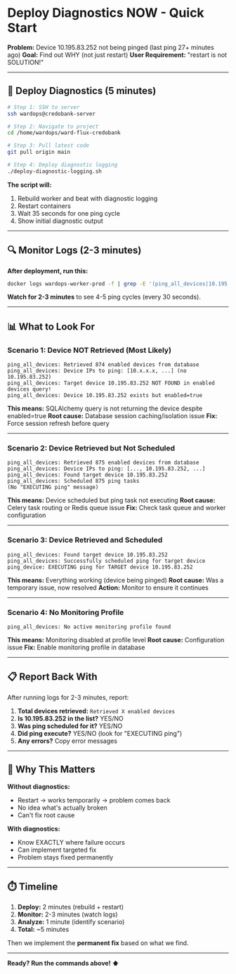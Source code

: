 # Deploy Diagnostics NOW - Quick Start

**Problem:** Device 10.195.83.252 not being pinged (last ping 27+ minutes ago)
**Goal:** Find out WHY (not just restart)
**User Requirement:** "restart is not SOLUTION!"

---

## 🚀 Deploy Diagnostics (5 minutes)

```bash
# Step 1: SSH to server
ssh wardops@credobank-server

# Step 2: Navigate to project
cd /home/wardops/ward-flux-credobank

# Step 3: Pull latest code
git pull origin main

# Step 4: Deploy diagnostic logging
./deploy-diagnostic-logging.sh
```

**The script will:**
1. Rebuild worker and beat with diagnostic logging
2. Restart containers
3. Wait 35 seconds for one ping cycle
4. Show initial diagnostic output

---

## 🔍 Monitor Logs (2-3 minutes)

**After deployment, run this:**

```bash
docker logs wardops-worker-prod -f | grep -E '(ping_all_devices|10.195.83.252)'
```

**Watch for 2-3 minutes** to see 4-5 ping cycles (every 30 seconds).

---

## 📊 What to Look For

### **Scenario 1: Device NOT Retrieved (Most Likely)**

```
ping_all_devices: Retrieved 874 enabled devices from database
ping_all_devices: Device IPs to ping: [10.x.x.x, ...] (no 10.195.83.252)
ping_all_devices: Target device 10.195.83.252 NOT FOUND in enabled devices query!
ping_all_devices: Device 10.195.83.252 exists but enabled=true
```

**This means:** SQLAlchemy query is not returning the device despite enabled=true
**Root cause:** Database session caching/isolation issue
**Fix:** Force session refresh before query

---

### **Scenario 2: Device Retrieved but Not Scheduled**

```
ping_all_devices: Retrieved 875 enabled devices from database
ping_all_devices: Device IPs to ping: [..., 10.195.83.252, ...]
ping_all_devices: Found target device 10.195.83.252
ping_all_devices: Scheduled 875 ping tasks
(No "EXECUTING ping" message)
```

**This means:** Device scheduled but ping task not executing
**Root cause:** Celery task routing or Redis queue issue
**Fix:** Check task queue and worker configuration

---

### **Scenario 3: Device Retrieved and Scheduled**

```
ping_all_devices: Found target device 10.195.83.252
ping_all_devices: Successfully scheduled ping for target device
ping_device: EXECUTING ping for TARGET device 10.195.83.252
```

**This means:** Everything working (device being pinged)
**Root cause:** Was a temporary issue, now resolved
**Action:** Monitor to ensure it continues

---

### **Scenario 4: No Monitoring Profile**

```
ping_all_devices: No active monitoring profile found
```

**This means:** Monitoring disabled at profile level
**Root cause:** Configuration issue
**Fix:** Enable monitoring profile in database

---

## 📋 Report Back With

After running logs for 2-3 minutes, report:

1. **Total devices retrieved:** `Retrieved X enabled devices`
2. **Is 10.195.83.252 in the list?** YES/NO
3. **Was ping scheduled for it?** YES/NO
4. **Did ping execute?** YES/NO (look for "EXECUTING ping")
5. **Any errors?** Copy error messages

---

## 🎯 Why This Matters

**Without diagnostics:**
- Restart → works temporarily → problem comes back
- No idea what's actually broken
- Can't fix root cause

**With diagnostics:**
- Know EXACTLY where failure occurs
- Can implement targeted fix
- Problem stays fixed permanently

---

## ⏱️ Timeline

1. **Deploy:** 2 minutes (rebuild + restart)
2. **Monitor:** 2-3 minutes (watch logs)
3. **Analyze:** 1 minute (identify scenario)
4. **Total:** ~5 minutes

Then we implement the **permanent fix** based on what we find.

---

**Ready? Run the commands above! ⬆️**
